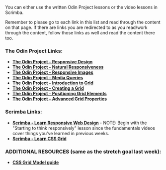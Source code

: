 You can either use the written Odin Project lessons or the video lessons in Scrimba.

Remember to please go to each link in this list and read through the content on that page. If there are links you are redirected to as you read/work through the content, follow those links as well and read the content there too.

### The Odin Project Links:
- **[The Odin Project - Responsive Design](https://www.theodinproject.com/lessons/node-path-advanced-html-and-css-introduction-to-responsive-design)**
- **[The Odin Project - Natural Responsiveness](https://www.theodinproject.com/lessons/node-path-advanced-html-and-css-natural-responsiveness)**
- **[The Odin Project - Responsive Images](https://www.theodinproject.com/lessons/node-path-advanced-html-and-css-responsive-images)**
- **[The Odin Project – Media Queries](https://www.theodinproject.com/lessons/advanced-html-and-css-media-queries)**
- **[The Odin Project - Introduction to Grid](https://www.theodinproject.com/lessons/node-path-intermediate-html-and-css-introduction-to-grid)**
- **[The Odin Project - Creating a Grid](https://www.theodinproject.com/lessons/node-path-intermediate-html-and-css-creating-a-grid)**
- **[The Odin Project - Positioning Grid Elements](https://www.theodinproject.com/lessons/node-path-intermediate-html-and-css-positioning-grid-elements)**
- **[The Odin Project - Advanced Grid Properties](https://www.theodinproject.com/lessons/node-path-intermediate-html-and-css-advanced-grid-properties)**

### Scrimba Links:
- **[Scrimba - Learn Responsive Web Design](https://v2.scrimba.com/learn-responsive-web-design-c029/~01)** - NOTE: Begin with the "Starting to think responsively" lesson since the fundamentals videos cover things you've learned in previous weeks.
- **[Scrimba - Learn CSS Grid](https://v2.scrimba.com/learn-css-grid-c02k/~00)**

### ADDITIONAL RESOURCES (same as the stretch goal last week):
- **[CSS Grid Model guide](https://css-tricks.com/snippets/css/complete-guide-grid/)**
